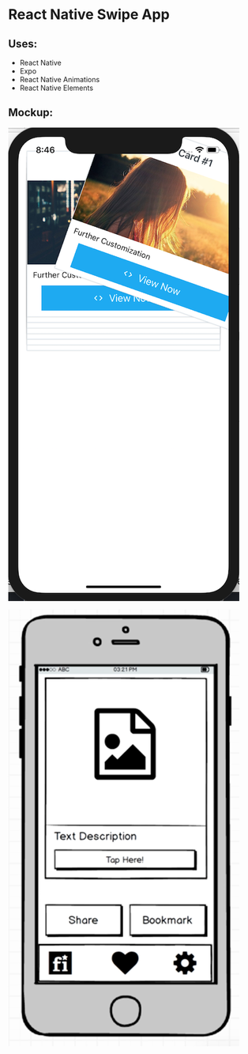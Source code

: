 # React Native Swipe App
## Uses:

* React Native
* Expo
* React Native Animations
* React Native Elements

## Mockup:

![Image of Demo](https://github.com/zaturnvalley/ReactNativeSwipe/blob/master/demo.png?raw=true)

![Image of Mockup](https://github.com/zaturnvalley/ReactNativeSwipe/blob/master/mockup.png?raw=true)